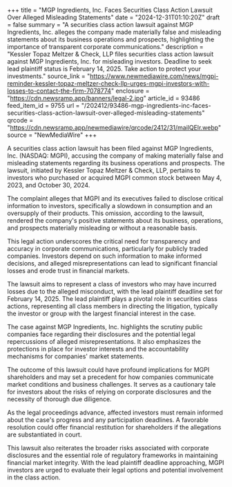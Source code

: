 +++
title = "MGP Ingredients, Inc. Faces Securities Class Action Lawsuit Over Alleged Misleading Statements"
date = "2024-12-31T01:10:20Z"
draft = false
summary = "A securities class action lawsuit against MGP Ingredients, Inc. alleges the company made materially false and misleading statements about its business operations and prospects, highlighting the importance of transparent corporate communications."
description = "Kessler Topaz Meltzer & Check, LLP files securities class action lawsuit against MGP Ingredients, Inc. for misleading investors. Deadline to seek lead plaintiff status is February 14, 2025. Take action to protect your investments."
source_link = "https://www.newmediawire.com/news/mgpi-reminder-kessler-topaz-meltzer-check-llp-urges-mgpi-investors-with-losses-to-contact-the-firm-7078774"
enclosure = "https://cdn.newsramp.app/banners/legal-2.jpg"
article_id = 93486
feed_item_id = 9755
url = "/202412/93486-mgp-ingredients-inc-faces-securities-class-action-lawsuit-over-alleged-misleading-statements"
qrcode = "https://cdn.newsramp.app/newmediawire/qrcode/2412/31/mailQElr.webp"
source = "NewMediaWire"
+++

<p>A securities class action lawsuit has been filed against MGP Ingredients, Inc. (NASDAQ: MGPI), accusing the company of making materially false and misleading statements regarding its business operations and prospects. The lawsuit, initiated by Kessler Topaz Meltzer & Check, LLP, pertains to investors who purchased or acquired MGPI common stock between May 4, 2023, and October 30, 2024.</p><p>The complaint alleges that MGPI and its executives failed to disclose critical information to investors, specifically a slowdown in consumption and an oversupply of their products. This omission, according to the lawsuit, rendered the company's positive statements about its business, operations, and prospects materially misleading or without a reasonable basis.</p><p>This legal action underscores the critical need for transparency and accuracy in corporate communications, particularly for publicly traded companies. Investors depend on such information to make informed decisions, and alleged misrepresentations can lead to significant financial losses and erode trust in financial markets.</p><p>The lawsuit aims to represent a class of investors who may have incurred losses due to the alleged misconduct, with the lead plaintiff deadline set for February 14, 2025. The lead plaintiff plays a pivotal role in securities class actions, representing all class members in directing the litigation, typically the investor or group with the largest financial interest in the case.</p><p>The case against MGP Ingredients, Inc. highlights the scrutiny public companies face regarding their disclosures and the potential legal repercussions of alleged misrepresentations. It also emphasizes the protections in place for investor interests and the accountability mechanisms for companies' market statements.</p><p>The outcome of this lawsuit could have profound implications for MGPI shareholders and may set a precedent for how companies communicate market conditions and business challenges. It serves as a cautionary tale for investors about the risks of relying on corporate disclosures and the necessity of thorough due diligence.</p><p>As the legal proceedings advance, affected investors must remain informed about the case's progress and any participation deadlines. A favorable resolution could offer financial restitution for shareholders if the allegations are substantiated in court.</p><p>This lawsuit also reiterates the broader risks associated with corporate disclosures and the essential role of regulatory frameworks in maintaining financial market integrity. With the lead plaintiff deadline approaching, MGPI investors are urged to evaluate their legal options and potential involvement in the class action.</p>